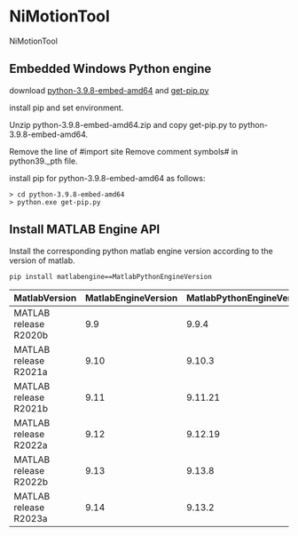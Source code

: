 # NiMotionTool
NiMotionTool



## Embedded Windows Python engine

download  [python-3.9.8-embed-amd64](https://www.python.org/ftp/python/3.9.8/python-3.9.8-embed-amd64.zip) and [get-pip.py](https://bootstrap.pypa.io/get-pip.py)

install pip and set environment.

Unzip python-3.9.8-embed-amd64.zip and copy get-pip.py to python-3.9.8-embed-amd64.

Remove the line of #import site Remove comment symbols# in python39._pth file.

install pip for  python-3.9.8-embed-amd64 as follows:

```shell
> cd python-3.9.8-embed-amd64
> python.exe get-pip.py
```

## Install MATLAB Engine API

Install the corresponding python matlab engine version according to the version of matlab.

```shell
pip install matlabengine==MatlabPythonEngineVersion
```

| MatlabVersion         | MatlabEngineVersion | MatlabPythonEngineVersion |
| --------------------- | ------------------- | ------------------------- |
| MATLAB release R2020b | 9.9                 | 9.9.4                     |
| MATLAB release R2021a | 9.10                | 9.10.3                    |
| MATLAB release R2021b | 9.11                | 9.11.21                   |
| MATLAB release R2022a | 9.12                | 9.12.19                   |
| MATLAB release R2022b | 9.13                | 9.13.8                    |
| MATLAB release R2023a | 9.14                | 9.13.2                    |




